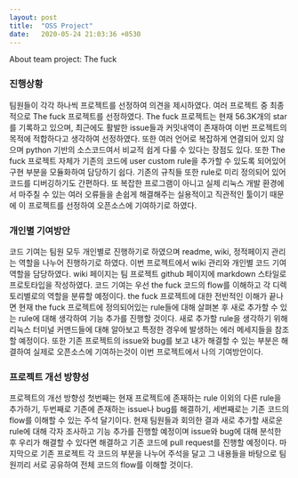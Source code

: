 ```yaml
---
layout: post
title:  "OSS Project"
date:   2020-05-24 21:03:36 +0530
---
```

About team project: The fuck

### 진행상황

팀원들이 각각 하나씩 프로젝트를 선정하여 의견을 제시하였다. 여러 프로젝트 중 최종적으로 The fuck 프로젝트를 선정하였다. The fuck 프로젝트는 현재 56.3K개의 star를 기록하고 있으며, 최근에도 활발한 issue들과 커밋내역이 존재하여 이번 프로젝트의 목적에 적합하다고 생각하여 선정하였다. 또한 여러 언어로 복잡하게 연결되어 있지 않으며 python 기반의 소스코드여서 비교적 쉽게 다룰 수 있다는 장점도 있다. 또한 The fuck 프로젝트 자체가 기존의 코드에 user custom rule을 추가할 수 있도록 되어있어 구현 부분을 모듈화하여 담당하기 쉽다. 기존의 규칙들 또한 rule로 미리 정의되어 있어 코드를 디버깅하기도 간편하다. 또 복잡한 프로그램이 아니고 실제 리눅스 개발 환경에서 마주칠 수 있는 여러 오류들을 손쉽게 해결해주는 실용적이고 직관적인 툴이기 때문에 이 프로젝트를 선정하여 오픈소스에 기여하기로 하였다.



### 개인별 기여방안 

코드 기여는 팀원 모두 개인별로 진행하기로 하였으며 readme, wiki, 정적페이지 관리는 역할을 나누어 진행하기로 하였다. 이번 프로젝트에서 wiki 관리와 개인별 코드 기여 역할을 담당하였다. wiki 페이지는 팀 프로젝트 github 페이지에 markdown 스타일로 프로토타입을 작성하였다. 코드 기여는 우선 the fuck 코드의 flow를 이해하고 각 디렉토리별로의 역할을 분류할 예정이다. the fuck 프로젝트에 대한 전반적인 이해가 끝나면 현재 the fuck 프로젝트에 정의되어있는 rule들에 대해 살펴본 후 새로 추가할 수 있는 rule에 대해 생각하여 기능 추가를 진행할 것이다. 새로 추가할 rule을 생각하기 위해 리눅스 터미널 커맨드들에 대해 알아보고 특정한 경우에 발생하는 에러 메세지들을 참조할 예정이다. 또한 기존 프로젝트의 issue와 bug를 보고 내가 해결할 수 있는 부분은 해결하여 실제로 오픈소스에 기여하는것이 이번 프로젝트에서 나의 기여방안이다.


### 프로젝트 개선 방향성 

프로젝트의 개선 방향성 첫번째는 현재 프로젝트에 존재하는 rule 이외의 다른 rule을 추가하기, 두번째로 기존에 존재하는 issue나 bug를 해결하기, 세번째로는 기존 코드의 flow를 이해할 수 있는 주석 달기이다. 현재 팀원들과 회의한 결과 새로 추가할 새로운 rule에 대해 각자 조사하고 기능 추가를 진행할 예정이며 issue와 bug에 대해 분석한 후 우리가 해결할 수 있다면 해결하고 기존 코드에 pull request를 진행할 예정이다. 마지막으로 기존 프로젝트 각 코드의 부분을 나누어 주석을 달고 그 내용들을 바탕으로 팀원끼리 서로 공유하여 전체 코드의 flow를 이해할 것이다. 
